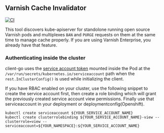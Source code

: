 ## Varnish Cache Invalidator
[![CI](https://github.com/bilalcaliskan/varnish-cache-invalidator/workflows/CI/badge.svg?event=push)](https://github.com/bilalcaliskan/varnish-cache-invalidator/actions?query=workflow%3ACI)

This tool discovers kube-apiserver for standolone running open source Varnish pods and multiplexes `BAN` and `PURGE` requests 
on them at the same time to manage cache properly. If you are using Varnish Enterprise, you already have that 
feature.

### Authenticating inside the cluster

client-go uses the [service account token](https://kubernetes.io/docs/tasks/configure-pod-container/configure-service-account/) 
mounted inside the Pod at the `/var/run/secrets/kubernetes.io/serviceaccount` path when the
`rest.InClusterConfig()` is used while initializing the client.

If you have RBAC enabled on your cluster, use the following
snippet to create the service account first, then create a role binding which 
will grant the previously created service account view
permissions. Finally use that serviceaccount in your deployment or deploymentconfig(Openshift).

```
kubectl create serviceaccount ${YOUR_SERVICE_ACCOUNT_NAME}
kubectl create clusterrolebinding ${YOUR_SERVICE_ACCOUNT_NAME}-view --clusterrole=view --serviceaccount=${YOUR_NAMESPACE}:${YOUR_SERVICE_ACCOUNT_NAME}
```